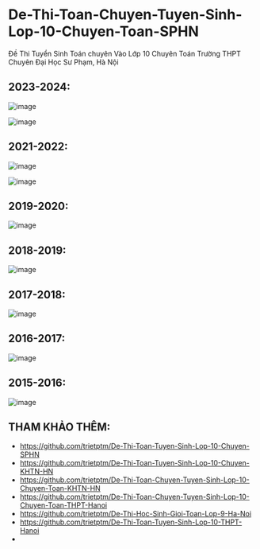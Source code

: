 # De-Thi-Toan-Chuyen-Tuyen-Sinh-Lop-10-Chuyen-Toan-SPHN
Đề Thi Tuyển Sinh Toán chuyên Vào Lớp 10 Chuyên Toán Trường THPT Chuyên Đại Học Sư Phạm, Hà Nội

## 2023-2024:
![image](https://github.com/user-attachments/assets/5151429b-846c-4ee8-8368-fce7e64b60a3)

![image](https://github.com/user-attachments/assets/9706eaae-386d-455f-9cbc-ccc02c02dfc9)

## 2021-2022:
![image](https://github.com/user-attachments/assets/9b73a61c-b96d-4473-9738-867bbed89e98)

![image](https://github.com/user-attachments/assets/eedf75f9-fb98-4d8c-8c67-25c085104264)

## 2019-2020:
![image](https://github.com/user-attachments/assets/9b141e4a-a3ab-4c72-822b-78b26e60abd8)

## 2018-2019:
![image](https://github.com/user-attachments/assets/e49bf93a-39b6-4afd-841d-2355ed109f7d)

## 2017-2018:
![image](https://github.com/user-attachments/assets/c1c2f06b-8c32-46a4-bfb7-4a04b613e5ec)

## 2016-2017:
![image](https://github.com/user-attachments/assets/24252ce4-43cf-4064-8316-5ee28bf51a1a)

## 2015-2016:
![image](https://github.com/user-attachments/assets/8252b7df-ee28-4b12-8d61-b72cf81fa9b5)


## THAM KHẢO THÊM:
* https://github.com/trietptm/De-Thi-Toan-Tuyen-Sinh-Lop-10-Chuyen-SPHN
* https://github.com/trietptm/De-Thi-Toan-Tuyen-Sinh-Lop-10-Chuyen-KHTN-HN
* https://github.com/trietptm/De-Thi-Toan-Chuyen-Tuyen-Sinh-Lop-10-Chuyen-Toan-KHTN-HN
* https://github.com/trietptm/De-Thi-Toan-Chuyen-Tuyen-Sinh-Lop-10-Chuyen-Toan-THPT-Hanoi
* https://github.com/trietptm/De-Thi-Hoc-Sinh-Gioi-Toan-Lop-9-Ha-Noi
* https://github.com/trietptm/De-Thi-Toan-Tuyen-Sinh-Lop-10-THPT-Hanoi
* 
